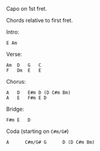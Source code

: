 Capo on 1st fret.

Chords relative to first fret.

Intro:
```
E Am
```

Verse:
```
Am  D   G   C
F   Dm  E   E
``` 

Chorus:
```
A   D   E#m D (D C#m Bm)
A   E   F#m E D
```

Bridge:
```
F#m E   D
```

Coda (starting on `C#m/G#`)
```
A      C#m/G# G      D (D C#m Bm)
```
